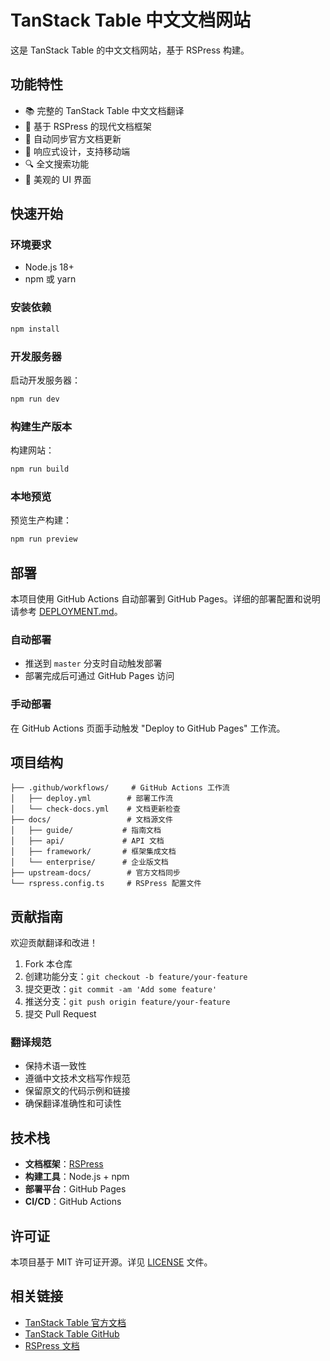 # TanStack Table 中文文档网站

这是 TanStack Table 的中文文档网站，基于 RSPress 构建。

## 功能特性

- 📚 完整的 TanStack Table 中文文档翻译
- 🚀 基于 RSPress 的现代文档框架
- 🔄 自动同步官方文档更新
- 📱 响应式设计，支持移动端
- 🔍 全文搜索功能
- 🎨 美观的 UI 界面

## 快速开始

### 环境要求

- Node.js 18+
- npm 或 yarn

### 安装依赖

```bash
npm install
```

### 开发服务器

启动开发服务器：

```bash
npm run dev
```

### 构建生产版本

构建网站：

```bash
npm run build
```

### 本地预览

预览生产构建：

```bash
npm run preview
```

## 部署

本项目使用 GitHub Actions 自动部署到 GitHub Pages。详细的部署配置和说明请参考 [DEPLOYMENT.md](./DEPLOYMENT.md)。

### 自动部署

- 推送到 `master` 分支时自动触发部署
- 部署完成后可通过 GitHub Pages 访问

### 手动部署

在 GitHub Actions 页面手动触发 "Deploy to GitHub Pages" 工作流。

## 项目结构

```
├── .github/workflows/     # GitHub Actions 工作流
│   ├── deploy.yml        # 部署工作流
│   └── check-docs.yml    # 文档更新检查
├── docs/                 # 文档源文件
│   ├── guide/           # 指南文档
│   ├── api/             # API 文档
│   ├── framework/       # 框架集成文档
│   └── enterprise/      # 企业版文档
├── upstream-docs/        # 官方文档同步
└── rspress.config.ts     # RSPress 配置文件
```

## 贡献指南

欢迎贡献翻译和改进！

1. Fork 本仓库
2. 创建功能分支：`git checkout -b feature/your-feature`
3. 提交更改：`git commit -am 'Add some feature'`
4. 推送分支：`git push origin feature/your-feature`
5. 提交 Pull Request

### 翻译规范

- 保持术语一致性
- 遵循中文技术文档写作规范
- 保留原文的代码示例和链接
- 确保翻译准确性和可读性

## 技术栈

- **文档框架**：[RSPress](https://rspress.dev/)
- **构建工具**：Node.js + npm
- **部署平台**：GitHub Pages
- **CI/CD**：GitHub Actions

## 许可证

本项目基于 MIT 许可证开源。详见 [LICENSE](./LICENSE) 文件。

## 相关链接

- [TanStack Table 官方文档](https://tanstack.com/table)
- [TanStack Table GitHub](https://github.com/TanStack/table)
- [RSPress 文档](https://rspress.dev/)
